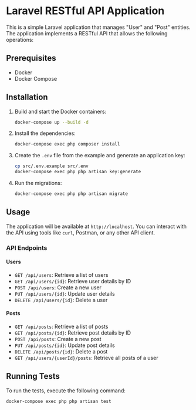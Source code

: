# Laravel RESTful API Application

This is a simple Laravel application that manages "User" and "Post" entities. The application implements a RESTful API that allows the following operations:

## Prerequisites
- Docker
- Docker Compose

## Installation

1. Build and start the Docker containers:
    ```sh
    docker-compose up --build -d
    ```

2. Install the dependencies:
    ```sh
    docker-compose exec php composer install
    ```

3. Create the `.env` file from the example and generate an application key:
    ```sh
    cp src/.env.example src/.env
    docker-compose exec php php artisan key:generate
    ```

4. Run the migrations:
    ```sh
    docker-compose exec php php artisan migrate
    ```

## Usage

The application will be available at `http://localhost`. You can interact with the API using tools like `curl`, Postman, or any other API client.

### API Endpoints

#### Users
- `GET /api/users`: Retrieve a list of users
- `GET /api/users/{id}`: Retrieve user details by ID
- `POST /api/users`: Create a new user
- `PUT /api/users/{id}`: Update user details
- `DELETE /api/users/{id}`: Delete a user

#### Posts
- `GET /api/posts`: Retrieve a list of posts
- `GET /api/posts/{id}`: Retrieve post details by ID
- `POST /api/posts`: Create a new post
- `PUT /api/posts/{id}`: Update post details
- `DELETE /api/posts/{id}`: Delete a post
- `GET /api/users/{userId}/posts`: Retrieve all posts of a user

## Running Tests

To run the tests, execute the following command:
```sh
docker-compose exec php php artisan test
